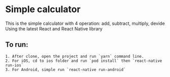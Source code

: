 # Simple calculator

This is the simple calculator with 4 operation: add, subtract, multiply, devide
Using the latest React and React Native library

## To run:
    1. After clone, open the project and run `yarn` command line.
    2. For iOS, cd to ios folder and run `pod install` then `react-native run-ios`
    3. For Android, simple run `react-native run-android`
